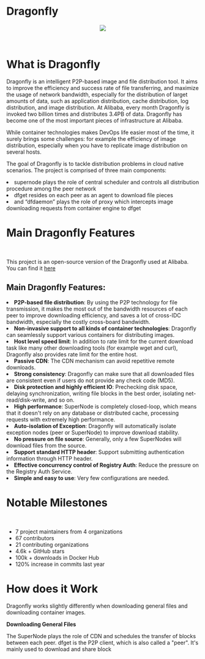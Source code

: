 # Dragonfly

<p align="center">
  <img src="https://repository-images.githubusercontent.com/309874357/c2b3ff80-a931-11eb-89b2-32c6ceed11cd" />
</p>

<br>

# What is Dragonfly

<p>
  Dragonfly is an intelligent P2P-based image and file distribution tool. It aims to improve the efficiency and success rate of file transferring, and maximize the usage of network bandwidth, especially for the distribution of larget amounts of data, such as application distribution, cache distribution, log distribution, and image distribution.
 At Alibaba, every month Dragonfly is invoked two billion times and distributes 3.4PB of data. Dragonfly has become one of the most important pieces of infrastructure at Alibaba.

  While container technologies makes DevOps life easier most of the time, it surely brings some challenges: for example the efficiency of image distribution, especially when you     have to replicate image distribution on several hosts.
  
  The goal of Dragonfly is to tackle distribution problems in cloud native scenarios.
  The project is comprised of three main components:
   <li> supernode plays the role of central scheduler and controls all distribution procedure among the peer network </li>
   <li> dfget resides on each peer as an agent to download file pieces </li>
   <li> and “dfdaemon” plays the role of proxy which intercepts image downloading requests from container engine to dfget </li>
</p>

# Main Dragonfly Features
<br>
<p> This project is an open-source version of the Dragonfly used at Alibaba. You can find it <a href="https://github.com/dragonflyoss/Dragonfly"> here </a> </p>

<h2> Main Dragonfly Features: </h2>
<p>
  <li><strong>P2P-based file distribution</strong>: By using the P2P technology for file transmission, it makes the most out of the bandwidth resources of each peer to improve downloading efficiency, and saves a lot of cross-IDC bandwidth, especially the costly cross-board bandwidth.</li>
  
  <li><strong>Non-invasive support to all kinds of container technologies</strong>: Dragonfly can seamlessly support various containers for distributing images.</li>
    
  <li><strong>Host level speed limit</strong>: In addition to rate limit for the current download task like many other downloading tools (for example wget and curl), Dragonfly also provides rate limit for the entire host.</li>

  <li><strong>Passive CDN</strong>: The CDN mechanism can avoid repetitive remote downloads.</li>

  <li><strong>Strong consistency</strong>: Dragonfly can make sure that all downloaded files are consistent even if users do not provide any check code (MD5).</li>

  <li><strong>Disk protection and highly efficient IO</strong>: Prechecking disk space, delaying synchronization, writing file blocks in the best order, isolating net-read/disk-write, and so on.</li>

  <li><strong>High performance</strong>: SuperNode is completely closed-loop, which means that it doesn't rely on any database or distributed cache, processing requests with extremely high performance.</li>

  <li><strong>Auto-isolation of Exception</strong>: Dragonfly will automatically isolate exception nodes (peer or SuperNode) to improve download stability.</li>

  <li><strong>No pressure on file source</strong>: Generally, only a few SuperNodes will download files from the source.</li>

  <li><strong>Support standard HTTP header</strong>: Support submitting authentication information through HTTP header.</li>

  <li><strong>Effective concurrency control of Registry Auth</strong>: Reduce the pressure on the Registry Auth Service.</li>

   <li><strong>Simple and easy to use</strong>: Very few configurations are needed.</li>
  
  </p>
  
 # Notable Milestones
 <br>
 <ul>
  <li>7 project maintainers from 4 organizations</li>
  <li>67 contributors</li>
  <li>21 contributing organizations</li>
  <li>4.6k + GitHub stars</li>
  <li>100k + downloads in Docker Hub</li>
  <li>120% increase in commits last year</li>
 </ul>
 
 # How does it Work
 
 <p> Dragonfly works slightly differently when downloading general files and downloading container images.</p>
 <strong> Downloading General Files </strong>
 <p> The SuperNode plays the role of CDN and schedules the transfer of blocks between each peer. dfget is the P2P client, which is also called a "peer". It's mainly used to download and share block </p>
 
